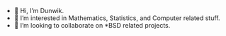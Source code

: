 - 👋 Hi, I’m Dunwik.
- 👀 I’m interested in Mathematics, Statistics, and Computer related stuff.
- 💞️ I’m looking to collaborate on *BSD related projects.

